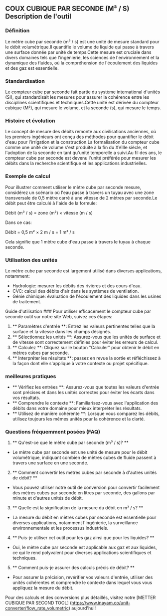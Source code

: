 ## COUX CUBIQUE PAR SECONDE (M³ / S) Description de l'outil

### Définition
Le mètre cube par seconde (m³ / s) est une unité de mesure standard pour le débit volumétrique.Il quantifie le volume de liquide qui passe à travers une surface donnée par unité de temps.Cette mesure est cruciale dans divers domaines tels que l'ingénierie, les sciences de l'environnement et la dynamique des fluides, où la compréhension de l'écoulement des liquides et des gaz est essentielle.

### Standardisation
Le compteur cube par seconde fait partie du système international d'unités (SI), qui standardisait les mesures pour assurer la cohérence entre les disciplines scientifiques et techniques.Cette unité est dérivée du compteur cubique (M³), qui mesure le volume, et la seconde (s), qui mesure le temps.

### Histoire et évolution
Le concept de mesure des débits remonte aux civilisations anciennes, où les premiers ingénieurs ont conçu des méthodes pour quantifier le débit d'eau pour l'irrigation et la construction.La formalisation du compteur cube comme une unité de volume s'est produite à la fin du XVIIIe siècle, et l'adoption de la seconde en tant qu'unité temporelle a suivi.Au fil des ans, le compteur cube par seconde est devenu l'unité préférée pour mesurer les débits dans la recherche scientifique et les applications industrielles.

### Exemple de calcul
Pour illustrer comment utiliser le mètre cube par seconde mesure, considérez un scénario où l'eau passe à travers un tuyau avec une zone transversale de 0,5 mètre carré à une vitesse de 2 mètres par seconde.Le débit peut être calculé à l'aide de la formule:

Débit (m³ / s) = zone (m²) × vitesse (m / s)

Dans ce cas:

Débit = 0,5 m² × 2 m / s = 1 m³ / s

Cela signifie que 1 mètre cube d'eau passe à travers le tuyau à chaque seconde.

### Utilisation des unités
Le mètre cube par seconde est largement utilisé dans diverses applications, notamment:
- Hydrologie: mesurer les débits des rivières et des cours d'eau.
- CVC: calcul des débits d'air dans les systèmes de ventilation.
- Génie chimique: évaluation de l'écoulement des liquides dans les usines de traitement.

Guide d'utilisation ###
Pour utiliser efficacement le compteur cube par seconde outil sur notre site Web, suivez ces étapes:
1. ** Paramètres d'entrée **: Entrez les valeurs pertinentes telles que la surface et la vitesse dans les champs désignés.
2. ** Sélectionnez les unités **: Assurez-vous que les unités de surface et de vitesse sont correctement définies pour éviter les erreurs de calcul.
3. ** Calculez **: Cliquez sur le bouton "Calculer" pour obtenir le débit en mètres cubes par seconde.
4. ** Interpréter les résultats **: passez en revue la sortie et réfléchissez à la façon dont elle s'applique à votre contexte ou projet spécifique.

### meilleures pratiques
- ** Vérifiez les entrées **: Assurez-vous que toutes les valeurs d'entrée sont précises et dans les unités correctes pour éviter les écarts dans vos résultats.
- ** Comprendre le contexte **: Familiarisez-vous avec l'application des débits dans votre domaine pour mieux interpréter les résultats.
- ** Utilisez de manière cohérente **: Lorsque vous comparez les débits, utilisez toujours les mêmes unités pour la cohérence et la clarté.

### Questions fréquemment posées (FAQ)

1. ** Qu'est-ce que le mètre cube par seconde (m³ / s)? **
- Le mètre cube par seconde est une unité de mesure pour le débit volumétrique, indiquant combien de mètres cubes de fluide passent à travers une surface en une seconde.

2. ** Comment convertir les mètres cubes par seconde à d'autres unités de débit? **
- Vous pouvez utiliser notre outil de conversion pour convertir facilement des mètres cubes par seconde en litres par seconde, des gallons par minute et d'autres unités de débit.

3. ** Quelle est la signification de la mesure du débit en m³ / s? **
- La mesure du débit en mètres cubes par seconde est essentielle pour diverses applications, notamment l'ingénierie, la surveillance environnementale et les processus industriels.

4. ** Puis-je utiliser cet outil pour les gaz ainsi que pour les liquides? **
- Oui, le mètre cube par seconde est applicable aux gaz et aux liquides, ce qui le rend polyvalent pour diverses applications scientifiques et techniques.

5. ** Comment puis-je assurer des calculs précis de débit? **
- Pour assurer la précision, revérifier vos valeurs d'entrée, utiliser des unités cohérentes et comprendre le contexte dans lequel vous vous appliquez la mesure du débit.

Pour des calculs et des conversions plus détaillés, visitez notre [METTER CUBIQUE PAR SECOND TOOL] (https://www.inayam.co/unit-converter/flow_rate_volumetric) aujourd'hui!